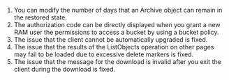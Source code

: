 1. You can modify the number of days that an Archive object can remain in the restored state. 
2. The authorization code can be directly displayed when you grant a new RAM user the permissions to access a bucket by using a bucket policy. 
3. The issue that the client cannot be automatically upgraded is fixed. 
4. The issue that the results of the ListObjects operation on other pages may fail to be loaded due to excessive delete markers is fixed. 
5. The issue that the message for the download is invalid after you exit the client during the download is fixed.
